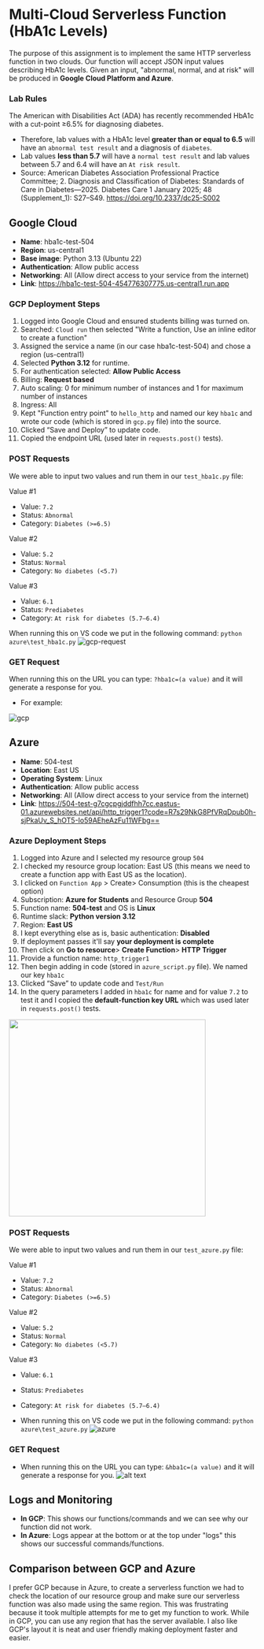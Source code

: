 # Multi‑Cloud Serverless Function (HbA1c Levels)
The purpose of this assignment is to implement the same HTTP serverless function in two clouds. Our function will accept JSON input values describing HbA1c levels. Given an input, "abnormal, normal, and at risk" will be produced in **Google Cloud Platform and Azure**. 

### Lab Rules
The American with Disabilities Act (ADA) has recently recommended HbA1c with a cut-point ≥6.5% for diagnosing diabetes. 
- Therefore, lab values with a HbA1c level **greater than or equal to 6.5** will have an `abnormal test result` and a diagnosis of `diabetes`. 
- Lab values **less than 5.7** will have a `normal test result` and lab values between 5.7 and 6.4 will have an `At risk result`.
- Source: American Diabetes Association Professional Practice Committee; 2. Diagnosis and Classification of Diabetes: Standards of Care in Diabetes—2025. Diabetes Care 1 January 2025; 48 (Supplement_1): S27–S49. https://doi.org/10.2337/dc25-S002 

## Google Cloud
- **Name**: hba1c-test-504
- **Region**: us-central1 
- **Base image**: Python 3.13 (Ubuntu 22)
- **Authentication**: Allow public access
- **Networking**: All (Allow direct access to your service from the internet)
- **Link**: https://hba1c-test-504-454776307775.us-central1.run.app 

### GCP Deployment Steps
1. Logged into Google Cloud and ensured students billing was turned on.
2. Searched: `Cloud run` then selected "Write a function, Use an inline editor to create a function" 
3. Assigned the service a name (in our case hba1c-test-504) and chose a region (us-central1)
4. Selected **Python 3.12** for runtime. 
5. For authentication selected: **Allow Public Access**
6. Billing: **Request based**
7. Auto scaling: 0 for minimum number of instances and 1 for maximum number of instances
8. Ingress: All 
9. Kept "Function entry point" to `hello_http` and named our key `hba1c` and wrote our code (which is stored in `gcp.py` file) into the source. 
10. Clicked “Save and Deploy” to update code. 
11. Copied the endpoint URL (used later in `requests.post()` tests).

### POST Requests
We were able to input two values and run them in our `test_hba1c.py` file:

Value #1 
- Value: `7.2`
- Status: `Abnormal`
- Category: `Diabetes (>=6.5)` 

Value #2
- Value: `5.2`
- Status: `Normal`
- Category: `No diabetes (<5.7)` 

Value #3
- Value: `6.1`
- Status: `Prediabetes`
- Category: `At risk for diabetes (5.7–6.4)`

When running this on VS code we put in the following command: `python azure\test_hba1c.py` 
![gcp-request](gcp/gcp_request.png)

### GET Request
When running this on the URL you can type: `?hba1c=(a value)` and it will generate a response for you. 
- For example:

![gcp](gcp/testingongcp.png)


## Azure 
- **Name**: 504-test
- **Location**: East US 
- **Operating System**: Linux
- **Authentication**: Allow public access
- **Networking**: All (Allow direct access to your service from the internet)
- **Link**: https://504-test-g7cgcpgjddfhh7cc.eastus-01.azurewebsites.net/api/http_trigger1?code=R7s29NkG8PfVRqDpub0h-sjPkaUv_S_hOT5-Io59AEheAzFu11WFbg== 

### Azure Deployment Steps
1. Logged into Azure and I selected my resource group `504`
2. I checked my resource group location: East US (this means we need to create a function app with East US as the location).
3. I clicked on `Function App` > Create> Consumption (this is the cheapest option)
4. Subscription: **Azure for Students** and Resource Group **504**
5. Function name: **504-test** and OS is **Linux**
6. Runtime slack: **Python version 3.12**
7. Region: **East US**
8. I kept everything else as is, basic authentication: **Disabled**
9. If deployment passes it'll say **your deployment is complete**
10. Then click on **Go to resource**> **Create Function**> **HTTP Trigger** 
11. Provide a function name: `http_trigger1` 
12. Then begin adding in code (stored in `azure_script.py` file). We named our key `hba1c` 
13. Clicked “Save” to update code and `Test/Run` 
14. In the query parameters I added in `hba1c` for name and for value `7.2` to test it and I copied the **default-function key URL** which was used later in `requests.post()` tests.
<img src="azure/test_azure.png" width="400"/>


### POST Requests
We were able to input two values and run them in our `test_azure.py` file:

Value #1 
- Value: `7.2`
- Status: `Abnormal`
- Category: `Diabetes (>=6.5)` 

Value #2
- Value: `5.2`
- Status: `Normal`
- Category: `No diabetes (<5.7)` 

Value #3
- Value: `6.1`
- Status: `Prediabetes`
- Category: `At risk for diabetes (5.7–6.4)`

- When running this on VS code we put in the following command: `python azure\test_azure.py` 
![azure](azure/azure_requests.png)

### GET Request
- When running this on the URL you can type: `&hba1c=(a value)` and it will generate a response for you. 
![alt text](azure/azure_url_test.png)

## Logs and Monitoring 
- **In GCP**: This shows our functions/commands and we can see why our function did not work. 
- **In Azure**: Logs appear at the bottom or at the top under "logs" this shows our successful commands/functions. 

## Comparison between GCP and Azure
I prefer GCP because in Azure, to create a serverless function we had to check the location of our resource group and make sure our serverless function was also made using the same region. This was frustrating because it took multiple attempts for me to get my function to work. While in GCP, you can use any region that has the server available. I also like GCP's layout it is neat and user friendly making deployment faster and easier. 